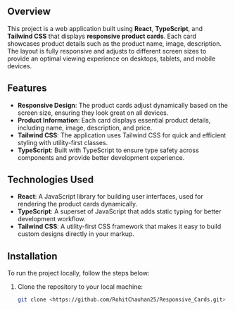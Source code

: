 ## Overview

This project is a web application built using **React**, **TypeScript**, and **Tailwind CSS** that displays **responsive product cards**. Each card showcases product details such as the product name, image, description. The layout is fully responsive and adjusts to different screen sizes to provide an optimal viewing experience on desktops, tablets, and mobile devices.

## Features

- **Responsive Design**: The product cards adjust dynamically based on the screen size, ensuring they look great on all devices.
- **Product Information**: Each card displays essential product details, including name, image, description, and price.
- **Tailwind CSS**: The application uses Tailwind CSS for quick and efficient styling with utility-first classes.
- **TypeScript**: Built with TypeScript to ensure type safety across components and provide better development experience.

## Technologies Used

- **React**: A JavaScript library for building user interfaces, used for rendering the product cards dynamically.
- **TypeScript**: A superset of JavaScript that adds static typing for better development workflow.
- **Tailwind CSS**: A utility-first CSS framework that makes it easy to build custom designs directly in your markup.

## Installation

To run the project locally, follow the steps below:

1. Clone the repository to your local machine:

   ```bash
   git clone <https://github.com/RohitChauhan25/Responsive_Cards.git>
   ```

